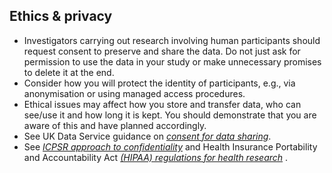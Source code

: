 ## Ethics & privacy

* Investigators carrying out research involving human participants should request consent to preserve and share the data. Do not just ask for permission to use the data in your study or make unnecessary promises to delete it at the end.
* Consider how you will protect the identity of participants, e.g., via anonymisation or using managed access procedures.
* Ethical issues may affect how you store and transfer data, who can see/use it and how long it is kept. You should demonstrate that you are aware of this and have planned accordingly.
* See UK Data Service guidance on *[consent for data sharing](https://ukdataservice.ac.uk/manage-data/legal-ethical/consent-data-sharing)*.
* See *[ICPSR approach to confidentiality](http://www.icpsr.umich.edu/icpsrweb/content/datamanagement/confidentiality/index.html)* and Health Insurance Portability and Accountability Act *[(HIPAA) regulations for health research](https://privacyruleandresearch.nih.gov/)* .
